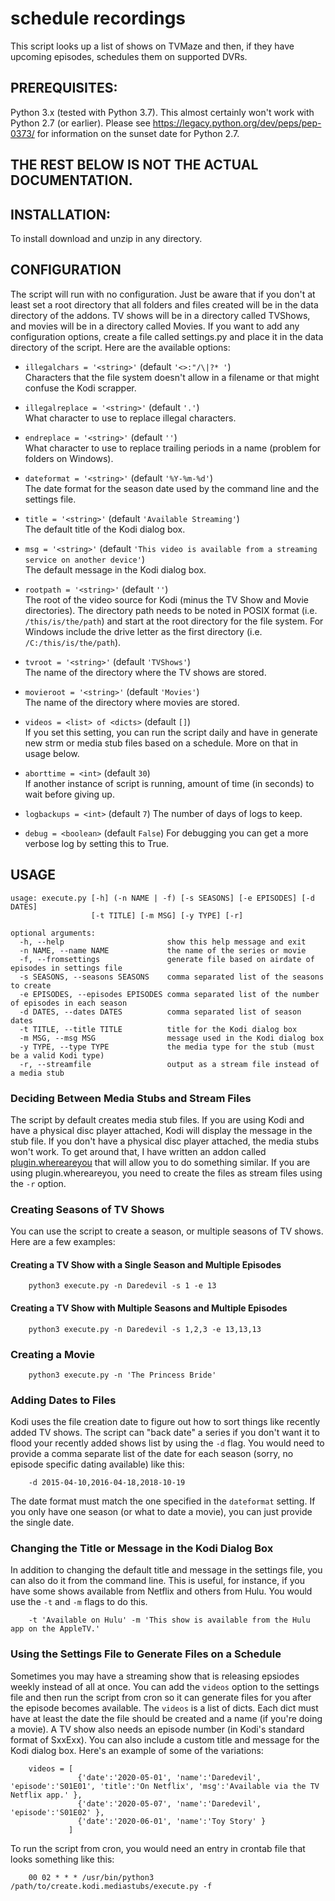 # schedule recordings
This script looks up a list of shows on TVMaze and then, if they have upcoming episodes, schedules them on supported DVRs.

## PREREQUISITES:
Python 3.x (tested with Python 3.7).  This almost certainly won't work with Python 2.7 (or earlier).  Please see <https://legacy.python.org/dev/peps/pep-0373/> for information on the sunset date for Python 2.7.

## THE REST BELOW IS NOT THE ACTUAL DOCUMENTATION.

## INSTALLATION:
To install download and unzip in any directory.

## CONFIGURATION
The script will run with no configuration. Just be aware that if you don't at least set a root directory that all folders and files created will be in the data directory of the addons.  TV shows will be in a directory called TVShows, and movies will be in a directory called Movies.  If you want to add any configuration options, create a file called settings.py and place it in the data directory of the script. Here are the available options:


* `illegalchars = '<string>'` (default `'<>:"/\|?* '`)  
Characters that the file system doesn't allow in a filename or that might confuse the Kodi scrapper.

* `illegalreplace = '<string>'` (default `'.'`)  
What character to use to replace illegal characters.

* `endreplace = '<string>'` (default `''`)  
What character to use to replace trailing periods in a name (problem for folders on Windows).

* `dateformat = '<string>'` (default `'%Y-%m-%d'`)  
The date format for the season date used by the command line and the settings file.

* `title = '<string>'` (default `'Available Streaming'`)  
The default title of the Kodi dialog box.

* `msg = '<string>'` (default `'This video is available from a streaming service on another device'`)  
The default message in the Kodi dialog box.

* `rootpath = '<string>'` (default `''`)  
The root of the video source for Kodi (minus the TV Show and Movie directories).  The directory path needs to be noted in POSIX format (i.e. `/this/is/the/path`) and start at the root directory for the file system.  For Windows include the drive letter as the first directory (i.e. `/C:/this/is/the/path`).

* `tvroot = '<string>'` (default `'TVShows'`)  
The name of the directory where the TV shows are stored.

* `movieroot = '<string>'` (default `'Movies'`)  
The name of the directory where movies are stored.

* `videos = <list> of <dicts>` (default `[]`)  
If you set this setting, you can run the script daily and have in generate new strm or media stub files based on a schedule. More on that in usage below.

* `aborttime = <int>` (default `30`)  
If another instance of script is running, amount of time (in seconds) to wait before giving up.

* `logbackups = <int>` (default `7`)
The number of days of logs to keep.

* `debug = <boolean>` (default `False`)
For debugging you can get a more verbose log by setting this to True.

## USAGE

```
usage: execute.py [-h] (-n NAME | -f) [-s SEASONS] [-e EPISODES] [-d DATES]
                  [-t TITLE] [-m MSG] [-y TYPE] [-r]

optional arguments:
  -h, --help                       show this help message and exit
  -n NAME, --name NAME             the name of the series or movie
  -f, --fromsettings               generate file based on airdate of episodes in settings file
  -s SEASONS, --seasons SEASONS    comma separated list of the seasons to create
  -e EPISODES, --episodes EPISODES comma separated list of the number of episodes in each season
  -d DATES, --dates DATES          comma separated list of season dates
  -t TITLE, --title TITLE          title for the Kodi dialog box
  -m MSG, --msg MSG                message used in the Kodi dialog box
  -y TYPE, --type TYPE             the media type for the stub (must be a valid Kodi type)
  -r, --streamfile                 output as a stream file instead of a media stub
```

### Deciding Between Media Stubs and Stream Files
The script by default creates media stub files. If you are using Kodi and have a physical disc player attached, Kodi will display the message in the stub file. If you don't have a physical disc player attached, the media stubs won't work.  To get around that, I have written an addon called [plugin.whereareyou](https://github.com/pkscout/plugin.whereareyou/) that will allow you to do something similar. If you are using plugin.whereareyou, you need to create the files as stream files using the `-r` option.

### Creating Seasons of TV Shows
You can use the script to create a season, or multiple seasons of TV shows.  Here are a few examples:

#### Creating a TV Show with a Single Season and Multiple Episodes

```
    python3 execute.py -n Daredevil -s 1 -e 13
```

#### Creating a TV Show with Multiple Seasons and Multiple Episodes

```
    python3 execute.py -n Daredevil -s 1,2,3 -e 13,13,13
```

### Creating a Movie

```
    python3 execute.py -n 'The Princess Bride'
```

### Adding Dates to Files
Kodi uses the file creation date to figure out how to sort things like recently added TV shows. The script can "back date" a series if you don't want it to flood your recently added shows list by using the `-d` flag. You would need to provide a comma separate list of the date for each season (sorry, no episode specific dating available) like this:

```
    -d 2015-04-10,2016-04-18,2018-10-19
```

The date format must match the one specified in the `dateformat` setting. If you only have one season (or what to date a movie), you can just provide the single date.

### Changing the Title or Message in the Kodi Dialog Box
In addition to changing the default title and message in the settings file, you can also do it from the command line. This is useful, for instance, if you have some shows available from Netflix and others from Hulu. You would use the `-t` and `-m` flags to do this.

```
    -t 'Available on Hulu' -m 'This show is available from the Hulu app on the AppleTV.'
```

### Using the Settings File to Generate Files on a Schedule
Sometimes you may have a streaming show that is releasing epsiodes weekly instead of all at once.  You can add the `videos` option to the settings file and then run the script from cron so it can generate files for you after the episode becomes available.  The `videos` is a list of dicts. Each dict must have at least the date the file should be created and a name (if you're doing a movie). A TV show also needs an episode number (in Kodi's standard format of SxxExx). You can also include a custom title and message for the Kodi dialog box.  Here's an example of some of the variations:

```
    videos = [
               {'date':'2020-05-01', 'name':'Daredevil', 'episode':'S01E01', 'title':'On Netflix', 'msg':'Available via the TV Netflix app.' },
               {'date':'2020-05-07', 'name':'Daredevil', 'episode':'S01E02' },
               {'date':'2020-06-01', 'name':'Toy Story' }
             ]
```

To run the script from cron, you would need an entry in crontab file that looks something like this:

```
    00 02 * * * /usr/bin/python3 /path/to/create.kodi.mediastubs/execute.py -f
```






